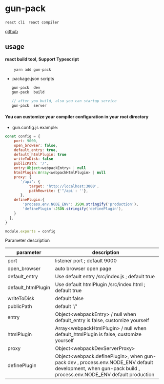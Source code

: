# gun-pack
`react cli` &nbsp; `react compiler`

[github](https://github.com/shengunbaba/gun-pack)

## usage
#### react build tool, Support Typescript
```jsx
    yarn add gun-pack 
```

- package.json scripts
```jsx
   gun-pack  dev
   gun-pack  build

   // after you build, also you can startup service
   gun-pack  server
```


#### You can customize your compiler configuration in your root directory
- gun.config.js
example:

```jsx
const config = {
    port: 9000,                         
    open_browser: false,
    default_entry: true,  
    default_htmlPlugin: true  
    writeToDisk: false
    publicPath: '/',
    entry:Object<webpackEntry> | null
    htmlPlugin:Array<webpackHtmlPlugin> | null
    proxy: {
       '/api': {
           target: 'http://localhost:3000',
           pathRewrite: {'^/api': ''},
       },
    definePlugin:{
        'process.env.NODE_ENV': JSON.stringify('production'),
        'definePlugin':JSON.stringify('definePlugin'),
    }
  },
}

module.exports = config
```
Parameter description

|   parameter  | description  |
|  ----  | ----  |
| port  |<boolean> listener port ; default 9000 |
| open_browser  |<boolean>  auto browser open page |
| default_entry  |<boolean>  Use default entry /src/index.js ; default true |
| default_htmlPlugin  |<boolean>  Use default htmlPlugin /src/index.html ; default true |
| writeToDisk  | <boolean> default false |
| publicPath  | <string> default '/' |
| entry  | Object\<webpackEntry\> / null when default_entry is false, customize yourself |
| htmlPlugin  | Array\<webpackHtmlPlugin\> / null when default_htmlPlugin is false, customize yourself |
| proxy  | Object\<webpackDevServerProxy\>|
| definePlugin  | Object\<webpack.definePlugin\>, when gun-pack dev , process.env.NODE_ENV default development, when gun-pack build , process.env.NODE_ENV default production|

